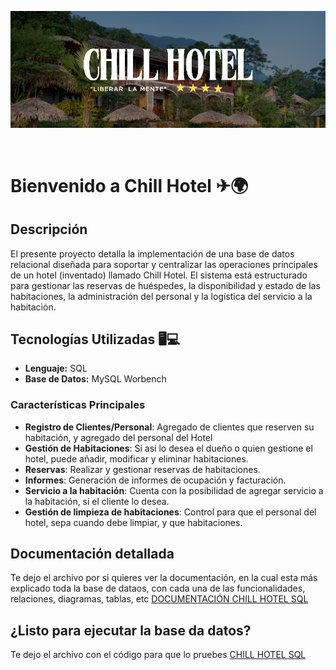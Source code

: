 <p align="center">
 <img src="./img/portada Git chill hotel.png" alt="imagen hotel">
</p>
</br>

# Bienvenido a Chill Hotel ✈🌍

## Descripción

El presente proyecto detalla la implementación de una base de datos relacional diseñada para soportar y centralizar las operaciones principales de un hotel (inventado) llamado Chill Hotel. El sistema está estructurado para gestionar las reservas de huéspedes, la disponibilidad y estado de las habitaciones, la administración del personal y la logística del servicio a la habitación. 

## Tecnologías Utilizadas 🖥💻

- **Lenguaje:** SQL
- **Base de Datos:** MySQL Worbench

### Características Principales

- **Registro de Clientes/Personal**: Agregado de clientes que reserven su habitación, y agregado del personal del Hotel
- **Gestión de Habitaciones**: Si así lo desea el dueño o quien gestione el hotel, puede añadir, modificar y eliminar habitaciones.
- **Reservas**: Realizar y gestionar reservas de habitaciones.
- **Informes**: Generación de informes de ocupación y facturación.
- **Servicio a la habitación**: Cuenta con la posibilidad de agregar servicio a la habitación, si el cliente lo desea.
- **Gestión de limpieza de habitaciones**: Control para que el personal del hotel, sepa cuando debe limpiar, y que habitaciones.

## Documentación detallada
Te dejo el archivo por si quieres ver la documentación, en la cual esta más explicado toda la base de dataos, con cada una de las funcionalidades, relaciones, diagramas, tablas, etc 
[DOCUMENTACIÓN CHILL HOTEL SQL](https://github.com/Santirod7/ChillHotel_SQL_Rodriguez/blob/main/chill_hotel.sql)

## ¿Listo para ejecutar la base da datos?

Te dejo el archivo con el código para que lo pruebes [CHILL HOTEL SQL](https://github.com/Santirod7/ChillHotel_SQL_Rodriguez/blob/main/chill_hotel.sql)